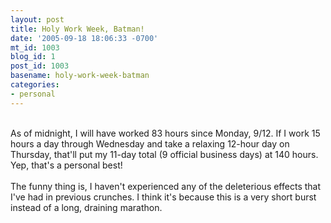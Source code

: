 ```yaml
---
layout: post
title: Holy Work Week, Batman!
date: '2005-09-18 18:06:33 -0700'
mt_id: 1003
blog_id: 1
post_id: 1003
basename: holy-work-week-batman
categories:
- personal
---
```

<br />As of midnight, I will have worked 83 hours since Monday, 9/12. If I work 15 hours a day through Wednesday and take a relaxing 12-hour day on Thursday, that'll put my 11-day total (9 official business days) at 140 hours. Yep, that's a personal best!<br /><br />The funny thing is, I haven't experienced any of the deleterious effects that I've had in previous crunches. I think it's because this is a very short burst instead of a long, draining marathon.<br /><br /><br />
